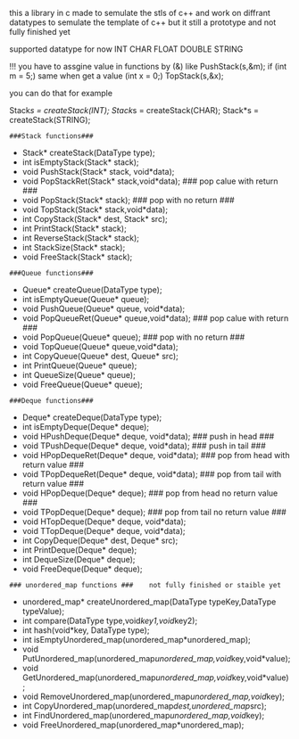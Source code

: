 this a library in c made to semulate the stls of c++ and work on diffrant datatypes to semulate the template of c++ but it still a prototype and not fully finished yet

supported datatype for now INT CHAR FLOAT DOUBLE STRING

!!! you have to assgine value in functions by (&) like  PushStack(s,&m);  if (int m = 5;) same when get a value (int x = 0;) TopStack(s,&x);

you can do that for example

Stack*s = createStack(INT);
Stack*s = createStack(CHAR);
Stack*s = createStack(STRING);

```###Stack functions###```

+ Stack* createStack(DataType type);   
+ int isEmptyStack(Stack* stack);
+ void PushStack(Stack* stack, void*data);
+ void PopStackRet(Stack* stack,void*data);  ### pop calue with return ###
+ void PopStack(Stack* stack);  ### pop with no return ###
+ void TopStack(Stack* stack,void*data);
+ int CopyStack(Stack* dest, Stack* src);
+ int PrintStack(Stack* stack);
+ int ReverseStack(Stack* stack);
+ int StackSize(Stack* stack);
+ void FreeStack(Stack* stack);


```###Queue functions###```

+ Queue* createQueue(DataType type);
+ int isEmptyQueue(Queue* queue);
+ void PushQueue(Queue* queue, void*data);
+ void PopQueueRet(Queue* queue,void*data);  ### pop calue with return ###
+ void PopQueue(Queue* queue);  ### pop with no return ###
+ void TopQueue(Queue* queue,void*data);
+ int CopyQueue(Queue* dest, Queue* src);
+ int PrintQueue(Queue* queue);
+ int QueueSize(Queue* queue);
+ void FreeQueue(Queue* queue);

```###Deque functions###```

+ Deque* createDeque(DataType type);
+ int isEmptyDeque(Deque* deque);
+ void HPushDeque(Deque* deque, void*data);  ### push in head ###
+ void TPushDeque(Deque* deque, void*data);  ### push in tail ###
+ void HPopDequeRet(Deque* deque, void*data);  ### pop from head with return value ###
+ void TPopDequeRet(Deque* deque, void*data);  ### pop from tail with return value ###
+ void HPopDeque(Deque* deque);  ### pop from head no return value ###
+ void TPopDeque(Deque* deque);   ### pop from tail no return value ###
+ void HTopDeque(Deque* deque, void*data);
+ void TTopDeque(Deque* deque, void*data);
+ int CopyDeque(Deque* dest, Deque* src);
+ int PrintDeque(Deque* deque);
+ int DequeSize(Deque* deque);
+ void FreeDeque(Deque* deque);

```### unordered_map functions ###    not fully finished or staible yet```

+ unordered_map* createUnordered_map(DataType typeKey,DataType typeValue);
+ int compare(DataType type,void*key1,void*key2);
+ int hash(void*key, DataType type);
+ int isEmptyUnordered_map(unordered_map*unordered_map);
+ void PutUnordered_map(unordered_map*unordered_map,void*key,void*value);
+ void GetUnordered_map(unordered_map*unordered_map,void*key,void*value);
+ void RemoveUnordered_map(unordered_map*unordered_map,void*key);    
+ int CopyUnordered_map(unordered_map*dest,unordered_map*src);
+ int FindUnordered_map(unordered_map*unordered_map,void*key);
+ void FreeUnordered_map(unordered_map*unordered_map);
